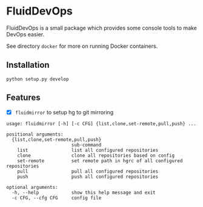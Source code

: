 # FluidDevOps

FluidDevOps is a small package which provides some console tools to make DevOps
easier.

See directory `docker` for more on running Docker containers.

## Installation

```
python setup.py develop
```

## Features

- [x] `fluidmirror` to setup hg to git mirroring

```
usage: fluidmirror [-h] [-c CFG] {list,clone,set-remote,pull,push} ...

positional arguments:
  {list,clone,set-remote,pull,push}
                        sub-command
    list                list all configured repositories
    clone               clone all repositories based on config
    set-remote          set remote path in hgrc of all configured repositories
    pull                pull all configured repositories
    push                push all configured repositories

optional arguments:
  -h, --help            show this help message and exit
  -c CFG, --cfg CFG     config file
```
